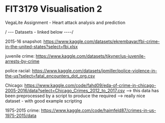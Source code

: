 # FIT3179 Visualisation 2
 VegaLite Assignment - Heart attack analysis and prediction

/ --- Datasets - linked below ----/

2015-16 snapshot: https://www.kaggle.com/datasets/ekrembayar/fbi-crime-in-the-united-states?select=fbi.xlsx

juvenile crime: https://www.kaggle.com/datasets/tjkyner/us-juvenile-arrests-by-crime

police racial: https://www.kaggle.com/datasets/jpmiller/police-violence-in-the-us?select=fatal_encounters_dot_org.csv

Chicago: https://www.kaggle.com/code/fahd09/eda-of-crime-in-chicago-2005-2016/data?select=Chicago_Crimes_2012_to_2017.csv
--> this data has been preprocessed by a script to produce the required
--> really nice dataset - with good example scripting

1975-2015 crime: https://www.kaggle.com/code/haimfeld87/crimes-in-us-1975-2015/data